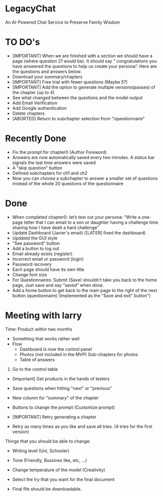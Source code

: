 # LegacyChat
An AI-Powered Chat Service to Preserve Family Wisdom



# TO DO's

- [IMPORTANT] When we are finished with a section we should have a page (where question 21 would be). It should say “ congratulations you have answered the questions to help us create your persona”. Here are the questions and answers below.
- Download your summary/chapters
- [IMPORTANT] Free trial with fewer questions (Maybe 5?)
- [IMPORTANT] Add the option to generate multiple versions(passes) of the chapter (up to 4)
- See what changed between the questions and the model output
- Add Email Verification
- Add Google authentication
- Delete chapters
- [ABORTED] Return to subchapter selection from "/questionnaire"

# Recently Done

- Fix the prompt for chapter0 (Author Foreword)
- Answers are now automatically saved every two minutes. A status bar signals the last time answers were saved
- A "skip question" button
- Defined subchapters for ch1 and ch2
- Now you can choose a subchapter to answer a smaller set of questions instead of the whole 20 questions of the questionnaire

# Done

- When completed chapter0: let’s test out your persona: “Write a one-page letter that I can email to a son or daughter having a challenge time sharing how I have dealt a hard challenge”
- Update Dashboard (Javier's email) ([LATER] fixed the dashboard)
- Updated the GUI style
- "See password" button
- Add a button to log out
- Email already exists (register)
- Incorrect email or password (login)
- Password recovery
- Each page should have its own title
- Change font size
- For Questionnaires: Submit (Save) shouldn’t take you back to the home page, Just save and say “saved” when done.
- Add a home button to get back to the main page to the right of the next button (questionnaire) (Implemented as the "Save and exit" button")





# Meeting with larry

Time:  Product within two months

- Something that works rather well
- Flow 
  - Dashboard is now the control panel
  - Photos (not included in the MVP) Sub-chapters for photos
  - Table of answers
  
1. Go to the control table

- [Important] Get products in the hands of testers
- Save questions when hitting "next" or "previous"
- New column for "summary" of the chapter
- Buttons to change the prompt (Customize prompt)

- [IMPORTANT] Retry generating a chapter
- Retry as many times as you like and save all tries. (4 tries for the first version)

Things that you should be able to change:
- Writing level (Uni, Schooler)
- Tone (Friendly, Bussines like, etc, ...)
- Change temperature of the model (Creativity)
- Select the try that you want for the final document

- Final file should be downloadable.